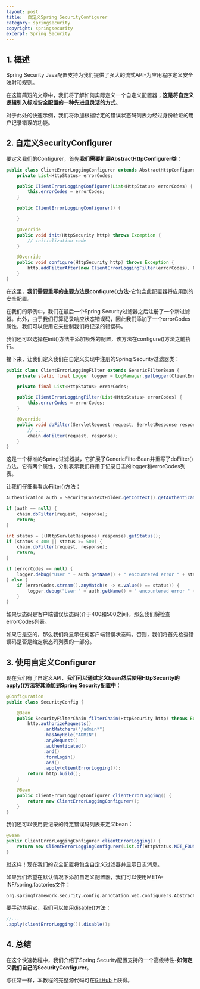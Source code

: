 ```yaml
---
layout: post
title:  自定义Spring SecurityConfigurer
category: springsecurity
copyright: springsecurity
excerpt: Spring Security
---
```


## 1. 概述

Spring Security Java配置支持为我们提供了强大的流式API-为应用程序定义安全映射和规则。

在这篇简短的文章中，我们将了解如何实际定义一个自定义配置器；**这是将自定义逻辑引入标准安全配置的一种先进且灵活的方式**。

对于此处的快速示例，我们将添加根据给定的错误状态码列表为经过身份验证的用户记录错误的功能。

## 2. 自定义SecurityConfigurer

要定义我们的Configurer，首先**我们需要扩展AbstractHttpConfigurer类**：

```java
public class ClientErrorLoggingConfigurer extends AbstractHttpConfigurer<ClientErrorLoggingConfigurer, HttpSecurity> {
    private List<HttpStatus> errorCodes;

    public ClientErrorLoggingConfigurer(List<HttpStatus> errorCodes) {
        this.errorCodes = errorCodes;
    }

    public ClientErrorLoggingConfigurer() {

    }

    @Override
    public void init(HttpSecurity http) throws Exception {
        // initialization code
    }

    @Override
    public void configure(HttpSecurity http) throws Exception {
        http.addFilterAfter(new ClientErrorLoggingFilter(errorCodes), FilterSecurityInterceptor.class);
    }
}
```

在这里，**我们需要重写的主要方法是configure()方法**-它包含此配置器将应用到的安全配置。

在我们的示例中，我们在最后一个Spring Security过滤器之后注册了一个新过滤器。此外，由于我们打算记录响应状态错误码，因此我们添加了一个errorCodes属性，我们可以使用它来控制我们将记录的错误码。

我们还可以选择在init()方法中添加额外的配置，该方法在configure()方法之前执行。

接下来，让我们定义我们在自定义实现中注册的Spring Security过滤器类：

```java
public class ClientErrorLoggingFilter extends GenericFilterBean {
    private static final Logger logger = LogManager.getLogger(ClientErrorLoggingFilter.class);

    private final List<HttpStatus> errorCodes;

    public ClientErrorLoggingFilter(List<HttpStatus> errorCodes) {
        this.errorCodes = errorCodes;
    }

    @Override
    public void doFilter(ServletRequest request, ServletResponse response, FilterChain chain) throws IOException, ServletException {
        // ...
        chain.doFilter(request, response);
    }
}
```

这是一个标准的Spring过滤器类，它扩展了GenericFilterBean并重写了doFilter()方法。它有两个属性，分别表示我们将用于记录日志的logger和errorCodes列表。

让我们仔细看看doFilter()方法：

```java
Authentication auth = SecurityContextHolder.getContext().getAuthentication();

if (auth == null) {
    chain.doFilter(request, response);
    return;
}

int status = ((HttpServletResponse) response).getStatus();
if (status < 400 || status >= 500) {
    chain.doFilter(request, response);
    return;
}

if (errorCodes == null) {
    logger.debug("User " + auth.getName() + " encountered error " + status);
} else {
    if (errorCodes.stream().anyMatch(s -> s.value() == status)) {
        logger.debug("User " + auth.getName() + " encountered error " + status);
    }
}
```

如果状态码是客户端错误状态码(介于400和500之间)，那么我们将检查errorCodes列表。

如果它是空的，那么我们将显示任何客户端错误状态码。否则，我们将首先检查错误码是否是给定状态码列表的一部分。

## 3. 使用自定义Configurer

现在我们有了自定义API，**我们可以通过定义bean然后使用HttpSecurity的apply()方法将其添加到Spring Security配置中**：

```java
@Configuration
public class SecurityConfig {

    @Bean
    public SecurityFilterChain filterChain(HttpSecurity http) throws Exception {
        http.authorizeRequests()
              .antMatchers("/admin*")
              .hasAnyRole("ADMIN")
              .anyRequest()
              .authenticated()
              .and()
              .formLogin()
              .and()
              .apply(clientErrorLogging());
        return http.build();
    }

    @Bean
    public ClientErrorLoggingConfigurer clientErrorLogging() {
        return new ClientErrorLoggingConfigurer();
    }
}
```

我们还可以使用要记录的特定错误码列表来定义bean：

```java
@Bean
public ClientErrorLoggingConfigurer clientErrorLogging() {
    return new ClientErrorLoggingConfigurer(List.of(HttpStatus.NOT_FOUND));
}
```

就这样！现在我们的安全配置将包含自定义过滤器并显示日志消息。

如果我们希望在默认情况下添加自定义配置器，我们可以使用META-INF/spring.factories文件：

```properties
org.springframework.security.config.annotation.web.configurers.AbstractHttpConfigurer=cn.tuyucheng.taketoday.dsl.ClientErrorLoggingConfigurer
```

要手动禁用它，我们可以使用disable()方法：

```java
//...
.apply(clientErrorLogging()).disable();
```

## 4. 总结

在这个快速教程中，我们介绍了Spring Security配置支持的一个高级特性-**如何定义我们自己的SecurityConfigurer**。

与往常一样，本教程的完整源代码可在[GitHub](https://github.com/tuyucheng7/taketoday-tutorial4j/tree/master/spring-security-modules)上获得。
